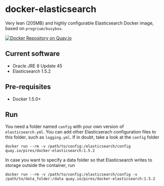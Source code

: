 # docker-elasticsearch

Very lean (205MB) and highly configurable Elasticsearch Docker image, based on `progrium/busybox`.

[![Docker Repository on Quay.io](https://quay.io/repository/pires/docker-elasticsearch/status "Docker Repository on Quay.io")](https://quay.io/repository/pires/docker-elasticsearch)

## Current software

* Oracle JRE 8 Update 45
* Elasticsearch 1.5.2

## Pre-requisites

* Docker 1.5.0+

## Run

You need a folder named `config` with your own version of `elasticsearch.yml`. You can add other Elasticserach configuration files to this folder, such as `logging.yml`. If in doubt, take a look at the `config` folder 

```
docker run --rm -v /path/to/config:/elasticsearch/config quay.io/pires/docker-elasticsearch:1.5.2
```

In case you want to specify a data folder so that Elasticsearch writes to storage outside the container, run
```
docker run --rm -v /path/to/config:/elasticsearch/config -v /path/to/data_folder:/data quay.io/pires/docker-elasticsearch:1.5.2
```

